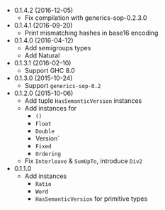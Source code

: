 - 0.1.4.2 (2016-12-05)
    - Fix compilation with generics-sop-0.2.3.0
- 0.1.4.1 (2016-09-20)
    - Print mismatching hashes in base16 encoding
- 0.1.4.0 (2016-04-12)
    - Add semigroups types
    - Add Natural
- 0.1.3.1 (2016-02-10)
    - Support GHC 8.0
- 0.1.3.0 (2015-10-24)
    - Support `generics-sop-0.2`
- 0.1.2.0 (2015-10-06)
    - Add tuple `HasSemanticVersion` instances
    - Add instances for
        - `()`
        - `Float`
        - `Double`
        - Version`
        - `Fixed`
        - `Ordering`
    - Fix `Interleave` &amp; `SumUpTo`, introduce `Div2`
- 0.1.1.0
    - Add instances
        - `Ratio`
        - `Word`
        - `HasSemanticVersion` for primitive types
